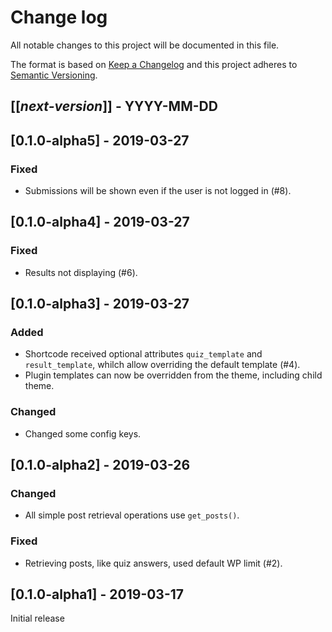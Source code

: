 # Change log
All notable changes to this project will be documented in this file.

The format is based on [Keep a Changelog](http://keepachangelog.com/)
and this project adheres to [Semantic Versioning](http://semver.org/).

## [[*next-version*]] - YYYY-MM-DD

## [0.1.0-alpha5] - 2019-03-27
### Fixed
- Submissions will be shown even if the user is not logged in (#8).

## [0.1.0-alpha4] - 2019-03-27
### Fixed
- Results not displaying (#6).

## [0.1.0-alpha3] - 2019-03-27
### Added
- Shortcode received optional attributes `quiz_template` and `result_template`,
whilch allow overriding the default template (#4).
- Plugin templates can now be overridden from the theme, including child theme.

### Changed
- Changed some config keys.

## [0.1.0-alpha2] - 2019-03-26
### Changed
- All simple post retrieval operations use `get_posts()`.

### Fixed
- Retrieving posts, like quiz answers, used default WP limit (#2).

## [0.1.0-alpha1] - 2019-03-17
Initial release
